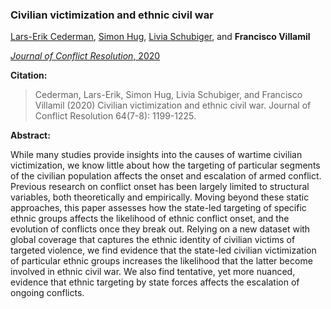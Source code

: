 ### Civilian victimization and ethnic civil war

[Lars-Erik Cederman](https://icr.ethz.ch/people/cederman/), [Simon Hug](https://www.unige.ch/cisa/center/members/hug-simon/), [Livia Schubiger](https://liviaschubiger.com/), and **Francisco Villamil**

[*Journal of Conflict Resolution*, 2020](https://doi.org/10.1177/0022002719898873)

**Citation:**

> Cederman, Lars-Erik, Simon Hug, Livia Schubiger, and Francisco Villamil (2020) Civilian victimization and ethnic civil war. Journal of Conflict Resolution 64(7-8): 1199-1225.

**Abstract:**

While many studies provide insights into the causes of wartime civilian victimization, we know little about how the targeting of particular segments of the civilian population affects the onset and escalation of armed conflict. Previous research on conflict onset has been largely limited to structural variables, both theoretically and empirically. Moving beyond these static approaches, this paper assesses how the state-led targeting of specific ethnic groups affects the likelihood of ethnic conflict onset, and the evolution of conflicts once they break out. Relying on a new dataset with global coverage that captures the ethnic identity of civilian victims of targeted violence, we find evidence that the state-led civilian victimization of particular ethnic groups increases the likelihood that the latter become involved in ethnic civil war. We also find tentative, yet more nuanced, evidence that ethnic targeting by state forces affects the escalation of ongoing conflicts.